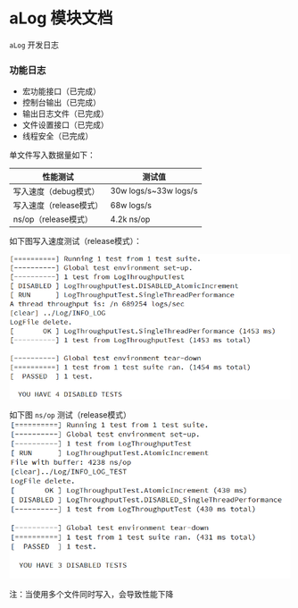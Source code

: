 # aLog 模块文档

`aLog` 开发日志

### 功能日志

- 宏功能接口（已完成）
- 控制台输出（已完成）
- 输出日志文件（已完成）
- 文件设置接口（已完成）
- 线程安全（已完成）


单文件写入数据量如下：

 性能测试 | 测试值 |
| ----------- | ----------- |
| 写入速度（debug模式） | 30w logs/s~33w logs/s |
| 写入速度（release模式）| 68w logs/s |
| ns/op（release模式）| 4.2k ns/op |

如下图写入速度测试（release模式）：

![图片 speed ](../img/test-Release.png)

如下图 `ns/op` 测试（release模式）
![图片 ns/op](../img/test-Release-ns_op.png)

注：当使用多个文件同时写入，会导致性能下降
